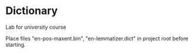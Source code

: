 # Dictionary
Lab for university course

Place files "en-pos-maxent.bin", "en-lemmatizer.dict" in project root before starting.
